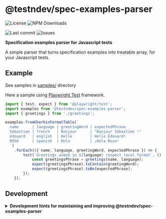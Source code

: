 # @testndev/spec-examples-parser

![License](https://img.shields.io/github/license/testndev/spec-examples-parser)
![NPM Downloads](https://img.shields.io/npm/dw/@testndev/spec-examples-parser)

![Last commit](https://img.shields.io/github/last-commit/testndev/spec-examples-parser?style=flat-square&logo=github)
![Issues](https://img.shields.io/github/issues/testndev/spec-examples-parser?style=flat-square&logo=github)

**Specification examples parser for Javascript tests**


A simple parser that turns specification examples into treatable array, for your Javascript tests.


## Example

See samples in [samples/](samples/) directory
  
Here a sample using [Playwright Test](https://playwright.dev) framework.

```javascript
import { test, expect } from '@playwright/test';
import examples from '@testndev/spec-examples-parser';
import { greetings } from './greetings';

examples.fromGherkinFormatTable(`
  name      | language | greetingWord | expectedPhrase
  Sébastien | french   | Bonjour      | "Bonjour Sébastien !"
  édouard   | english  | Hello        | Hello Édouard!
  ROSA      | spanish  | Hola         | ¡Hola Rosa!
  `)
    .forEach(({ name, language, greetingWord, expectedPhrase }) => {
        test(`Greetings asked in ${language} respect local format`, () => {
            const greetingsPhrase = greetings(name, language);
            expect(greetingsPhrase).toContain(greetingWord);
            expect(greetingsPhrase).toBe(expectedPhrase);
        });
    });

```





## Development

<details>
<summary><b>Development hints for maintaining and improving @testndev/spec-examples-parser</b></summary>



Setting up:

```bash
git clone git@github.com:testndev/spec-examples-parser.git
cd @testndev/spec-examples-parser
npm install
```
Testing:

```bash
npm run test
```

</details>